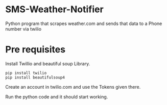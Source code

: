 # SMS-Weather-Notifier

Python program that scrapes weather.com and sends that data to a Phone number via twilio

# Pre requisites 
Install Twillio and beautiful soup Library.

```
pip install twilio
pip install beautifulsoup4
```
Create an account in twilio.com and use the Tokens given there.

Run the python code and it should start working.
